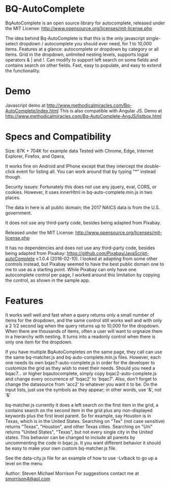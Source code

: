 # BQ-AutoComplete
BqAutoComplete is an open source library for autocomplete, released under the MIT License: http://www.opensource.org/licenses/mit-license.php

The idea behind Bq-AutoComplete is that this is the only javascript single-select dropdown / autocomplete you should ever need, for 1 to 10,000 items.
Features at a glance: autocomplete or dropdown by category or all items. Grid in the dropdown, unlimited nesting levels, supports logial operators & | and !.
Can modify to support left search on some fields and contains search on other fields.
Fast, easy to populate, and easy to extend the functionality.

Demo
====

Javascript demo at http://www.methodicalmiracles.com/Bq-AutoComplete/index.html
This is also compatible with Angular JS. Demo at http://www.methodicalmiracles.com/Bq-AutoComplete-AngJS/listbox.html

Specs and Compatibility
=======================

Size: 87K + 704K for example data
Tested with Chrome, Edge, Internet Explorer, Firefox, and Opera,
 
It works fine on Android and IPhone except that they intercept the double-click event for listing all. You can work around that by typing "*" instead though.

Security issues: Fortunately this does not use any jquery, eval, CORS, or cookies. However, it uses innerHtml in bq-auto-complete.min.js in two places.

The data in here is all public domain; the 2017 NAICS data is from the U.S. government.

It does not use any third-party code, besides being adapted from Pixabay.

Released under the MIT License: http://www.opensource.org/licenses/mit-license.php

It has no dependencies and does not use any third-party code, besides being adapted from Pixabay: https://github.com/Pixabay/JavaScript-autoComplete v.1.0.4 (2016-02-10).
I looked at adapting from some other controls instead, but Pixabay seemed to have the best public domain one to me to use as a starting point.
While Pixabay can only have one autocomplete control per page, I worked around this limitation by copying the control, as shown in the sample app.

Features
========

It works well well and fast when a query returns only a small number of items for the dropdown, 
and the same control still works well and with only a 2 1/2 second lag when the query returns up to 10,000 for the dropdown. 
When there are thousands of items, often a user will want to orgnaize them in a hierarchy with nesting. 
It turns into a readonly control when there is only one item for the dropdown.

If you have multiple BqAutoCompletes on the same page, they call can use the same bq-matcher.js and bq-auto-complete.min.js files.
However, each one needs its own bqac?-auto-complete.js in order for the developer to customize the grid as they wish to meet their needs.
Should you need a bqac7... or higher bqautocomplete, simply copy bqac2-auto-complete.js and change every occurrence of 'bqac2' to 'bqac7'.
Also, don't forget to change the datasource from 'acc2' to whatever you want it to be.
On the input lists, just use the symbols as they appear; in other words, use '&', not '&amp;'

bq-matcher.js currently it does a left search on the first item in the grid, a contains search on the second item in the grid plus any non-displayed keywords plus the first level parent.
So for example, say Houston is in Texas, which is in the United States. Searching on "Tex" (not case sensitive) returns "Texas", "Houston", and other Texas cities.
Searching on "Uni" returns "United States", "Texas", but not every single city in the United states.
This behavior can be changed to include all parents by uncommenting the code in bqac.js.
It you want different behavior it should be easy to make your own custom bq-matcher.js file.

See the data-city.js file for an example of how to use -Lvlback to go up a level on the menu

Author: Steven Michael Morrison
For suggestions contact me at smorrison4@aol.com


